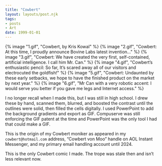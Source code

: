 ```yaml
---
title: "Cowbert"
layout: layouts/post.njk
tags:
- posts
- Art
date: 1999-01-01
---
```


{% image "1.gif", "Cowbert, by Kris Kowal" %}
{% image "2.gif", "Cowbert: At this time, I proudly announce Bovine Labs latest invention…" %}
{% image "3.gif", "Cowbert: We have created the very first, self-contained, artificial intelligence. I call him Mr. Can." %}
{% image "4.gif", "Cowbert’s enthusiastic pencil: So far, It’s scared away all of our visitors and electrocuted the goldfish!" %}
{% image "5.gif", "Cowbert: Undaunted by these early setbacks, we hope to have the finished product on the market by next year." %}
{% image "6.gif", "Mr Can with a very robotic accent: I would serve you better if you gave me legs and Internet access." %}

I no longer recall when I made this, but I was still in high school.
I drew these by hand, scanned them, blurred, and boosted the contrast until the
outlines were solid, then filled the cells digitally.
I used PowerPoint to add the background gradients and export as GIF.
Compuserve was still enforcing the GIF patent at the time and PowerPoint was
the only tool I had that could make a GIF.

This is the origin of my Cowbert moniker as appeared in my
`cowbert@hotmail.com` address, “Cowbert von Moo” handle on AOL Instant
Messenger, and my primary email handling account until 2024.

This is the only Cowbert comic I made.
The trope was stale then and isn’t less relevant now.
